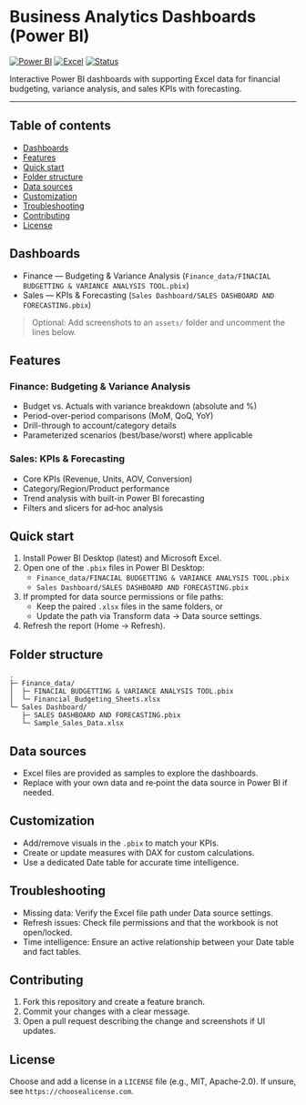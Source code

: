 # Business Analytics Dashboards (Power BI)

[![Power BI](https://img.shields.io/badge/Power%20BI-Data%20Viz-F2C811?logo=powerbi&logoColor=000)](#)
[![Excel](https://img.shields.io/badge/Excel-Data%20Source-217346?logo=microsoft-excel&logoColor=fff)](#)
[![Status](https://img.shields.io/badge/Status-Active-2ea44f)](#)

Interactive Power BI dashboards with supporting Excel data for financial budgeting, variance analysis, and sales KPIs with forecasting.

---

## Table of contents
- [Dashboards](#dashboards)
- [Features](#features)
- [Quick start](#quick-start)
- [Folder structure](#folder-structure)
- [Data sources](#data-sources)
- [Customization](#customization)
- [Troubleshooting](#troubleshooting)
- [Contributing](#contributing)
- [License](#license)

## Dashboards

- Finance — Budgeting & Variance Analysis (`Finance_data/FINACIAL BUDGETTING & VARIANCE ANALYSIS TOOL.pbix`)
- Sales — KPIs & Forecasting (`Sales Dashboard/SALES DASHBOARD AND FORECASTING.pbix`)

> Optional: Add screenshots to an `assets/` folder and uncomment the lines below.
<!--
### Preview

![Finance Dashboard](assets/finance-dashboard.png)
![Sales Dashboard](assets/sales-dashboard.png)
-->

## Features

### Finance: Budgeting & Variance Analysis
- Budget vs. Actuals with variance breakdown (absolute and %)
- Period-over-period comparisons (MoM, QoQ, YoY)
- Drill-through to account/category details
- Parameterized scenarios (best/base/worst) where applicable

### Sales: KPIs & Forecasting
- Core KPIs (Revenue, Units, AOV, Conversion)
- Category/Region/Product performance
- Trend analysis with built-in Power BI forecasting
- Filters and slicers for ad‑hoc analysis

## Quick start

1. Install Power BI Desktop (latest) and Microsoft Excel.
2. Open one of the `.pbix` files in Power BI Desktop:
   - `Finance_data/FINACIAL BUDGETTING & VARIANCE ANALYSIS TOOL.pbix`
   - `Sales Dashboard/SALES DASHBOARD AND FORECASTING.pbix`
3. If prompted for data source permissions or file paths:
   - Keep the paired `.xlsx` files in the same folders, or
   - Update the path via Transform data → Data source settings.
4. Refresh the report (Home → Refresh).

## Folder structure

```
.
├─ Finance_data/
│  ├─ FINACIAL BUDGETTING & VARIANCE ANALYSIS TOOL.pbix
│  └─ Financial_Budgeting_Sheets.xlsx
└─ Sales Dashboard/
   ├─ SALES DASHBOARD AND FORECASTING.pbix
   └─ Sample_Sales_Data.xlsx
```

## Data sources

- Excel files are provided as samples to explore the dashboards.
- Replace with your own data and re‑point the data source in Power BI if needed.

## Customization

- Add/remove visuals in the `.pbix` to match your KPIs.
- Create or update measures with DAX for custom calculations.
- Use a dedicated Date table for accurate time intelligence.

## Troubleshooting

- Missing data: Verify the Excel file path under Data source settings.
- Refresh issues: Check file permissions and that the workbook is not open/locked.
- Time intelligence: Ensure an active relationship between your Date table and fact tables.

## Contributing

1. Fork this repository and create a feature branch.
2. Commit your changes with a clear message.
3. Open a pull request describing the change and screenshots if UI updates.

## License

Choose and add a license in a `LICENSE` file (e.g., MIT, Apache‑2.0). If unsure, see `https://choosealicense.com`.
